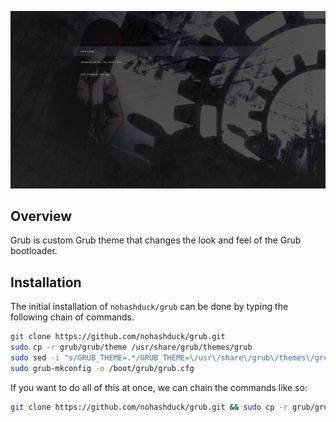 [![grub](./grub/images/screenshot.png)](./README.md)

## Overview
Grub is custom Grub theme that changes the look and feel of the Grub bootloader.

## Installation
The initial installation of `nohashduck/grub` can be done by typing the following chain of commands.
```bash
git clone https://github.com/nohashduck/grub.git
sudo cp -r grub/grub/theme /usr/share/grub/themes/grub
sudo sed -i "s/GRUB_THEME=.*/GRUB_THEME=\/usr\/share\/grub\/themes\/grub/" /etc/default/grub
sudo grub-mkconfig -o /boot/grub/grub.cfg
```
If you want to do all of this at once, we can chain the commands like so:
```bash
git clone https://github.com/nohashduck/grub.git && sudo cp -r grub/grub/theme /usr/share/grub/themes/grub && sudo sed -i "s/GRUB_THEME=.*/GRUB_THEME=\/usr\/share\/grub\/themes\/grub/" /etc/default/grub && sudo grub-mkconfig -o /boot/grub/grub.cfg
```
